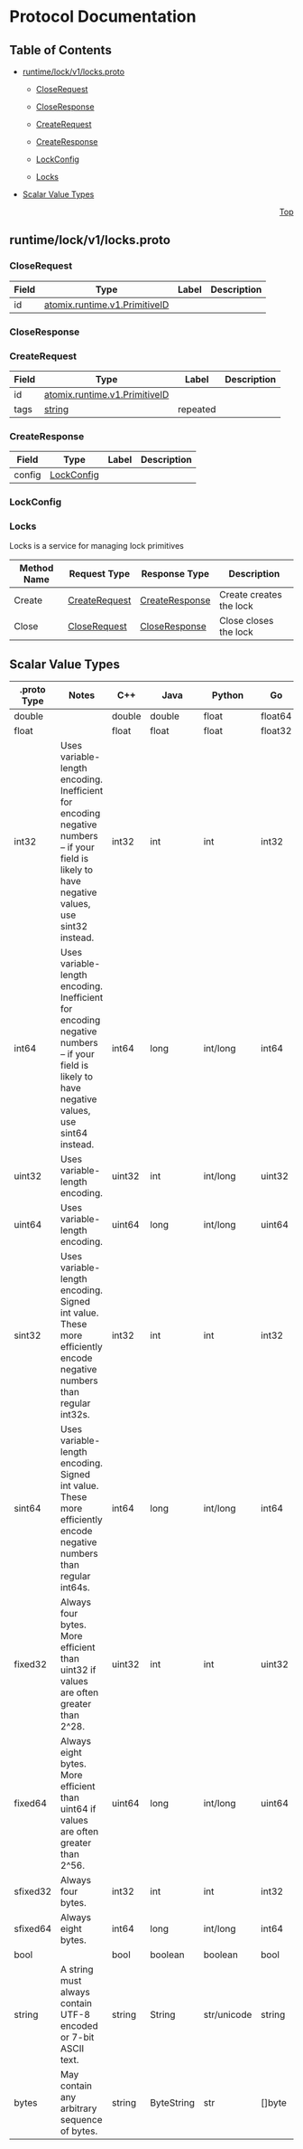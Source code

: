 # Protocol Documentation
<a name="top"></a>

## Table of Contents

- [runtime/lock/v1/locks.proto](#runtime_lock_v1_locks-proto)
    - [CloseRequest](#atomix-runtime-lock-v1-CloseRequest)
    - [CloseResponse](#atomix-runtime-lock-v1-CloseResponse)
    - [CreateRequest](#atomix-runtime-lock-v1-CreateRequest)
    - [CreateResponse](#atomix-runtime-lock-v1-CreateResponse)
    - [LockConfig](#atomix-runtime-lock-v1-LockConfig)
  
    - [Locks](#atomix-runtime-lock-v1-Locks)
  
- [Scalar Value Types](#scalar-value-types)



<a name="runtime_lock_v1_locks-proto"></a>
<p align="right"><a href="#top">Top</a></p>

## runtime/lock/v1/locks.proto



<a name="atomix-runtime-lock-v1-CloseRequest"></a>

### CloseRequest



| Field | Type | Label | Description |
| ----- | ---- | ----- | ----------- |
| id | [atomix.runtime.v1.PrimitiveID](#atomix-runtime-v1-PrimitiveID) |  |  |






<a name="atomix-runtime-lock-v1-CloseResponse"></a>

### CloseResponse







<a name="atomix-runtime-lock-v1-CreateRequest"></a>

### CreateRequest



| Field | Type | Label | Description |
| ----- | ---- | ----- | ----------- |
| id | [atomix.runtime.v1.PrimitiveID](#atomix-runtime-v1-PrimitiveID) |  |  |
| tags | [string](#string) | repeated |  |






<a name="atomix-runtime-lock-v1-CreateResponse"></a>

### CreateResponse



| Field | Type | Label | Description |
| ----- | ---- | ----- | ----------- |
| config | [LockConfig](#atomix-runtime-lock-v1-LockConfig) |  |  |






<a name="atomix-runtime-lock-v1-LockConfig"></a>

### LockConfig






 

 

 


<a name="atomix-runtime-lock-v1-Locks"></a>

### Locks
Locks is a service for managing lock primitives

| Method Name | Request Type | Response Type | Description |
| ----------- | ------------ | ------------- | ------------|
| Create | [CreateRequest](#atomix-runtime-lock-v1-CreateRequest) | [CreateResponse](#atomix-runtime-lock-v1-CreateResponse) | Create creates the lock |
| Close | [CloseRequest](#atomix-runtime-lock-v1-CloseRequest) | [CloseResponse](#atomix-runtime-lock-v1-CloseResponse) | Close closes the lock |

 



## Scalar Value Types

| .proto Type | Notes | C++ | Java | Python | Go | C# | PHP | Ruby |
| ----------- | ----- | --- | ---- | ------ | -- | -- | --- | ---- |
| <a name="double" /> double |  | double | double | float | float64 | double | float | Float |
| <a name="float" /> float |  | float | float | float | float32 | float | float | Float |
| <a name="int32" /> int32 | Uses variable-length encoding. Inefficient for encoding negative numbers – if your field is likely to have negative values, use sint32 instead. | int32 | int | int | int32 | int | integer | Bignum or Fixnum (as required) |
| <a name="int64" /> int64 | Uses variable-length encoding. Inefficient for encoding negative numbers – if your field is likely to have negative values, use sint64 instead. | int64 | long | int/long | int64 | long | integer/string | Bignum |
| <a name="uint32" /> uint32 | Uses variable-length encoding. | uint32 | int | int/long | uint32 | uint | integer | Bignum or Fixnum (as required) |
| <a name="uint64" /> uint64 | Uses variable-length encoding. | uint64 | long | int/long | uint64 | ulong | integer/string | Bignum or Fixnum (as required) |
| <a name="sint32" /> sint32 | Uses variable-length encoding. Signed int value. These more efficiently encode negative numbers than regular int32s. | int32 | int | int | int32 | int | integer | Bignum or Fixnum (as required) |
| <a name="sint64" /> sint64 | Uses variable-length encoding. Signed int value. These more efficiently encode negative numbers than regular int64s. | int64 | long | int/long | int64 | long | integer/string | Bignum |
| <a name="fixed32" /> fixed32 | Always four bytes. More efficient than uint32 if values are often greater than 2^28. | uint32 | int | int | uint32 | uint | integer | Bignum or Fixnum (as required) |
| <a name="fixed64" /> fixed64 | Always eight bytes. More efficient than uint64 if values are often greater than 2^56. | uint64 | long | int/long | uint64 | ulong | integer/string | Bignum |
| <a name="sfixed32" /> sfixed32 | Always four bytes. | int32 | int | int | int32 | int | integer | Bignum or Fixnum (as required) |
| <a name="sfixed64" /> sfixed64 | Always eight bytes. | int64 | long | int/long | int64 | long | integer/string | Bignum |
| <a name="bool" /> bool |  | bool | boolean | boolean | bool | bool | boolean | TrueClass/FalseClass |
| <a name="string" /> string | A string must always contain UTF-8 encoded or 7-bit ASCII text. | string | String | str/unicode | string | string | string | String (UTF-8) |
| <a name="bytes" /> bytes | May contain any arbitrary sequence of bytes. | string | ByteString | str | []byte | ByteString | string | String (ASCII-8BIT) |

